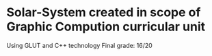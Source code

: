 # Solar-System created in scope of Graphic Compution curricular unit

Using GLUT and C++ technology
Final grade: 16/20
